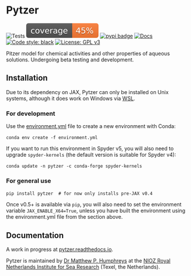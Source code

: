 # Pytzer

![Tests](https://github.com/mvdh7/pytzer/workflows/Tests/badge.svg)
[![Coverage](https://github.com/mvdh7/pytzer/blob/jax/.misc/coverage.svg)](https://github.com/mvdh7/pytzer/blob/jax/.misc/coverage.txt)
[![pypi badge](https://img.shields.io/pypi/v/pytzer.svg?style=popout)](https://pypi.org/project/pytzer/)
[![Docs](https://readthedocs.org/projects/pytzer/badge/?version=jax&style=flat)](https://pytzer.readthedocs.io/en/jax/)
[![Code style: black](https://img.shields.io/badge/code%20style-black-000000.svg)](https://github.com/psf/black)
[![License: GPL v3](https://img.shields.io/badge/License-GPLv3-blue.svg)](https://www.gnu.org/licenses/gpl-3.0)

Pitzer model for chemical activities and other properties of aqueous solutions.  Undergoing beta testing and development.

## Installation

Due to its dependency on JAX, Pytzer can only be installed on Unix systems, although it does work on Windows via [WSL](https://docs.microsoft.com/en-us/windows/wsl/).

### For development

Use the [environment.yml](https://github.com/mvdh7/pytzer/blob/jax/environment.yml) file to create a new environment with Conda:

    conda env create -f environment.yml

If you want to run this environment in Spyder v5, you will also need to upgrade `spyder-kernels` (the default version is suitable for Spyder v4):

    conda update -n pytzer -c conda-forge spyder-kernels

### For general use

    pip install pytzer  # for now only installs pre-JAX v0.4

Once v0.5+ is available via `pip`, you will also need to set the environment variable `JAX_ENABLE_X64=True`, unless you have built the environment using the environment.yml file from the section above.

## Documentation

A work in progress at [pytzer.readthedocs.io](https://pytzer.readthedocs.io/en/jax/).

Pytzer is maintained by [Dr Matthew P. Humphreys](https://mvdh.xyz) at the [NIOZ Royal Netherlands Institute for Sea Research](https://www.nioz.nl/en) (Texel, the Netherlands).
